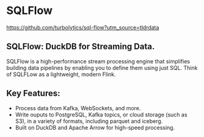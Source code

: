 # SQLFlow


https://github.com/turbolytics/sql-flow?utm_source=tldrdata

## SQLFlow: DuckDB for Streaming Data.


SQLFlow is a high-performance stream processing engine that simplifies building data pipelines by enabling you to define them using just SQL. Think of SQLFLow as a lightweight, modern Flink.

## Key Features:

- Process data from Kafka, WebSockets, and more.
- Write ouputs to PostgreSQL, Kafka topics, or cloud storage (such as S3), in a variety of formats, including parquet and iceberg.
- Built on DuckDB and Apache Arrow for high-speed processing.